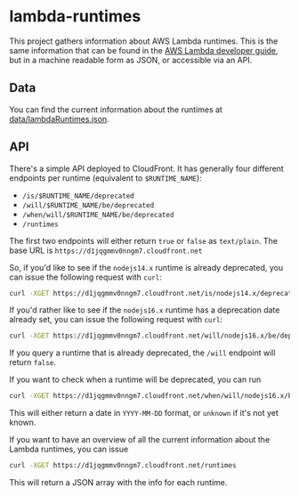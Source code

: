 # lambda-runtimes
This project gathers information about AWS Lambda runtimes. This is the same information that can be found in the [AWS Lambda developer guide](https://docs.aws.amazon.com/lambda/latest/dg/lambda-runtimes.html), but in a machine readable form as JSON, or accessible via an API.

## Data
You can find the current information about the runtimes at [data/lambdaRuntimes.json](https://raw.githubusercontent.com/tobilg/lambda-runtimes/main/data/lambdaRuntimes.json).

## API
There's a simple API deployed to CloudFront. It has generally four different endpoints per runtime (equivalent to `$RUNTIME_NAME`):

* `/is/$RUNTIME_NAME/deprecated`
* `/will/$RUNTIME_NAME/be/deprecated`
* `/when/will/$RUNTIME_NAME/be/deprecated`
* `/runtimes`

The first two endpoints will either return `true` or `false` as `text/plain`. The base URL is `https://d1jqgmmv0nngm7.cloudfront.net`

So, if you'd like to see if the `nodejs14.x` runtime is already deprecated, you can issue the following request with `curl`:

```bash
curl -XGET https://d1jqgmmv0nngm7.cloudfront.net/is/nodejs14.x/deprecated
```

If you'd rather like to see if the `nodejs16.x` runtime has a deprecation date already set, you can issue the following request with `curl`:

```bash
curl -XGET https://d1jqgmmv0nngm7.cloudfront.net/will/nodejs16.x/be/deprecated
```

If you query a runtime that is already deprecated, the `/will` endpoint will return `false`.

If you want to check when a runtime will be deprecated, you can run 

```bash
curl -XGET https://d1jqgmmv0nngm7.cloudfront.net/when/will/nodejs16.x/be/deprecated
```

This will either return a date in `YYYY-MM-DD` format, or `unknown` if it's not yet known.

If you want to have an overview of all the current information about the Lambda runtimes, you can issue

```bash
curl -XGET https://d1jqgmmv0nngm7.cloudfront.net/runtimes
```

This will return a JSON array with the info for each runtime.
